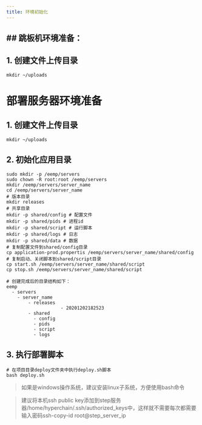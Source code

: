 ```yaml
---
title: 环境初始化
---
```


## ## **跳板机环境准备：**

## **1. 创建文件上传目录**

```
mkdir ~/uploads
```

# **部署服务器环境准备**

## **1. 创建文件上传目录**

```
mkdir ~/uploads
```

## **2. 初始化应用目录**

```
sudo mkdir -p /eemp/servers
sudo chown -R root:root /eemp/servers
mkdir /eemp/servers/server_name
cd /eemp/servers/server_name
# 版本目录
mkdir releases
# 共享目录
mkdir -p shared/config # 配置文件
mkdir -p shared/pids # 进程id
mkdir -p shared/script # 运行脚本
mkdir -p shared/logs # 日志
mkdir -p shared/data # 数据
# 复制配置文件到shared/config目录
cp application-prod.propertis /eemp/servers/server_name/shared/config
# 复制启动、关闭脚本到shared/script目录
cp start.sh /eemp/servers/server_name/shared/script
cp stop.sh /eemp/servers/server_name/shared/script

```

```
# 创建完成后的目录结构如下：
eemp
  - servers
    - server_name
        - releases
					- 20201202182523
        - shared
          - config
          - pids
          - script
          - logs

```

## **3. 执行部署脚本**

```
# 在项目目录deploy文件夹中执行deploy.sh脚本
bash deploy.sh

```

> 如果是windows操作系统，建议安装linux子系统，方便使用bash命令

> 建议将本机ssh public key添加到step服务器/home/hyperchain/.ssh/authorized_keys中，这样就不需要每次都需要输入密码ssh-copy-id root@step_server_ip